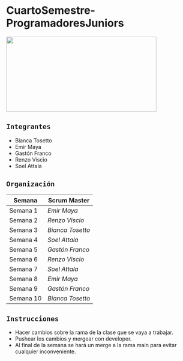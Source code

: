 # CuartoSemestre-ProgramadoresJuniors

<img src="https://media.giphy.com/media/qgQUggAC3Pfv687qPC/giphy.gif" align="center" height="200" width="400" />

## `Integrantes`

- Bianca Tosetto
- Emir Maya
- Gastón Franco
- Renzo Viscio
- Soel Attala

## `Organización`

| Semana | Scrum Master |
| ---- | ---- |
|  Semana 1 | *Emir Maya* |
|  Semana 2 | *Renzo Viscio* |
|  Semana 3 | *Bianca Tosetto* |
|  Semana 4| *Soel Attala* |
|  Semana 5 | *Gastón Franco* |
|  Semana 6 | *Renzo Viscio* |
|  Semana 7 | *Soel Attala* |
|  Semana 8| *Emir Maya* |
|  Semana 9 | *Gastón Franco* |
|  Semana 10 | *Bianca Tosetto* |


## `Instrucciones` 
- Hacer cambios sobre la rama de la clase que se vaya a trabajar.
- Pushear los cambios y mergear con developer. 
- Al final de la semana se hará un merge a la rama main para evitar cualquier inconveniente.
